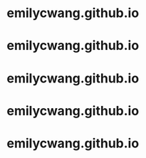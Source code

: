 # emilycwang.github.io
# emilycwang.github.io
# emilycwang.github.io
# emilycwang.github.io
# emilycwang.github.io
